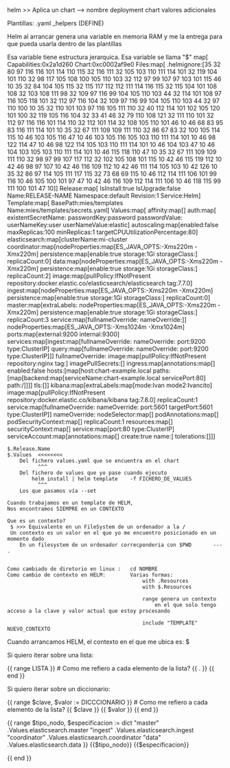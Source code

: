 helm >> Aplica un chart
    --> nombre deployment
        chart
        valores adicionales
        

Plantillas:
    .yaml
    _helpers    (DEFINE)
    
Helm al arrancar genera una variable en memoria RAM y 
    me la entrega para que pueda usarla dentro de las plantillas

Esa variable tiene estructura jerarquica. Esa variable se llama "$"
map[
    Capabilities:0x2a1d260 
    Chart:0xc0002af9e0 
    Files:map[
        .helmignore:[35 32 80 97 116 116 101 114 110 115 32 116 111 32 105 103 110 111 114 101 32 119 104 101 110 32 98 117 105 108 100 105 110 103 32 112 97 99 107 97 103 101 115 46 10 35 32 84 104 105 115 32 115 117 112 112 111 114 116 115 32 115 104 101 108 108 32 103 108 111 98 32 109 97 116 99 104 105 110 103 44 32 114 101 108 97 116 105 118 101 32 112 97 116 104 32 109 97 116 99 104 105 110 103 44 32 97 110 100 10 35 32 110 101 103 97 116 105 111 110 32 40 112 114 101 102 105 120 101 100 32 119 105 116 104 32 33 41 46 32 79 110 108 121 32 111 110 101 32 112 97 116 116 101 114 110 32 112 101 114 32 108 105 110 101 46 10 46 68 83 95 83 116 111 114 101 10 35 32 67 111 109 109 111 110 32 86 67 83 32 100 105 114 115 10 46 103 105 116 47 10 46 103 105 116 105 103 110 111 114 101 10 46 98 122 114 47 10 46 98 122 114 105 103 110 111 114 101 10 46 104 103 47 10 46 104 103 105 103 110 111 114 101 10 46 115 118 110 47 10 35 32 67 111 109 109 111 110 32 98 97 99 107 117 112 32 102 105 108 101 115 10 42 46 115 119 112 10 42 46 98 97 107 10 42 46 116 109 112 10 42 46 111 114 105 103 10 42 126 10 35 32 86 97 114 105 111 117 115 32 73 68 69 115 10 46 112 114 111 106 101 99 116 10 46 105 100 101 97 47 10 42 46 116 109 112 114 111 106 10 46 118 115 99 111 100 101 47 10]] 
    Release:map[
        IsInstall:true 
        IsUpgrade:false 
        Name:RELEASE-NAME 
        Namespace:default 
        Revision:1 
        Service:Helm] 
    Template:map[
        BasePath:mies/templates 
        Name:mies/templates/secrets.yaml] 
    Values:map[
        affinity:map[] 
        auth:map[
            existentSecretName:<nil> 
            passwordKey:password passwordValue:<nil> 
            userNameKey:user userNameValue:elastic] 
        autoscaling:map[enabled:false maxReplicas:100 minReplicas:1 targetCPUUtilizationPercentage:80] elasticsearch:map[clusterName:mi-cluster coordinator:map[nodeProperties:map[ES_JAVA_OPTS:-Xms220m -Xmx220m] persistence:map[enable:true storage:1Gi storageClass:<nil>] replicaCount:0] data:map[nodeProperties:map[ES_JAVA_OPTS:-Xms220m -Xmx220m] persistence:map[enable:true storage:1Gi storageClass:<nil>] replicaCount:2] image:map[pullPolicy:IfNotPresent repository:docker.elastic.co/elasticsearch/elasticsearch tag:7.7.0] ingest:map[nodeProperties:map[ES_JAVA_OPTS:-Xms220m -Xmx220m] persistence:map[enable:true storage:1Gi storageClass:<nil>] replicaCount:0] master:map[extraLabels:<nil> nodeProperties:map[ES_JAVA_OPTS:-Xms220m -Xmx220m] persistence:map[enable:true storage:1Gi storageClass:<nil>] replicaCount:3 service:map[fullnameOverride:<nil> nameOverride:<nil>]] nodeProperties:map[ES_JAVA_OPTS:-Xms1024m -Xmx1024m] ports:map[external:9200 internal:9300] services:map[ingest:map[fullnameOverride: nameOverride: port:9200 type:ClusterIP] query:map[fullnameOverride: nameOverride: port:9200 type:ClusterIP]]] fullnameOverride: image:map[pullPolicy:IfNotPresent repository:nginx tag:] imagePullSecrets:[] ingress:map[annotations:map[] enabled:false hosts:[map[host:chart-example.local paths:[map[backend:map[serviceName:chart-example.local servicePort:80] path:/]]]] tls:[]] kibana:map[extraLabels:map[mode:Ivan mode2:Ivancito] image:map[pullPolicy:IfNotPresent repository:docker.elastic.co/kibana/kibana tag:7.8.0] replicaCount:1 service:map[fullnameOverride:<nil> nameOverride:<nil> port:5601 targetPort:5601 type:ClusterIP]] nameOverride: nodeSelector:map[] podAnnotations:map[] podSecurityContext:map[] replicaCount:1 resources:map[] securityContext:map[] service:map[port:80 type:ClusterIP] serviceAccount:map[annotations:map[] create:true name:] tolerations:[]]]
        
    $.Release.Name
    $.Values  <<<<<<<< 
        Del fichero values.yaml que se encuentra en el chart
              ^^^
        Del fichero de values que yo pase cuando ejecuto 
            helm install | helm template    -f FICHERO_DE_VALUES
              ^^^
        Los que pasamos vía --set
    
    Cuando trabajamos en un template de HELM,
    Nos encontramos SIEMPRE en un CONTEXTO
    
    Que es un contexto?
     $ >>> Equivalente en un FileSystem de un ordenador a la /
     Un contexto es un valor en el que yo me encuentro posicionado en un momento dado
        En un filesystem de un ordenador correcponderia con $PWD       ---   .
        
        
    Como cambiado de diretorio en linux :   cd NOMBRE
    Como cambio de contexto en HELM:        Varias formas:
                                                with .Resources
                                                with $.Resources
                                                
                                                range genera un contexto
                                                    en el que solo tengo acceso a la clave y valor actual que estoy procesando
                                                
                                                include "TEMPLATE" NUEVO_CONTEXTO
                                                
Cuando arrancamos HELM, el contexto en el que me ubica es: $                                            


Si quiero iterar sobre una lista:

{{ range LISTA }}
    # Como me refiero a cada elemento de la lista? 
    {{ . }}
{{ end }}


Si quiero iterar sobre un diccionario:

{{ range $clave, $valor := DICCCIONARIO }}
    # Como me refiero a cada elemento de la lista? 
    {{ $clave }}
    {{ $valor }}
{{ end }}



{{ range $tipo_nodo, $especificacion := dict "master" .Values.elasticsearch.master "ingest" .Values.elasticsearch.ingest "coordinator" .Values.elasticsearch.coordinator "data" .Values.elasticsearch.data }}
{{$tipo_nodo}}
{{$especificacion}}

{{ end }}